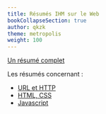 ```yaml
---
title: Résumés IHM sur le Web
bookCollapseSection: true
author: qkzk
theme: metropolis
weight: 100
---
```



[Un résumé complet](./resume_complet/)

Les résumés concernant :

* [URL et HTTP](./resume_url_http)
* [HTML, CSS](./resume_html_css)
* [Javascript](./resume_javascript)


